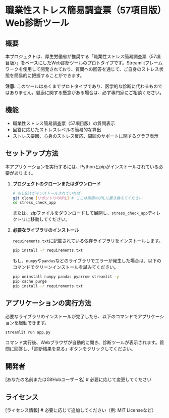 # 職業性ストレス簡易調査票（57項目版）Web診断ツール

## 概要

本プロジェクトは、厚生労働省が推奨する「職業性ストレス簡易調査票（57項目版）」をベースにしたWeb診断ツールのプロトタイプです。Streamlitフレームワークを使用して開発されており、質問への回答を通じて、ご自身のストレス状態を簡易的に把握することができます。

**注意:** このツールはあくまでプロトタイプであり、医学的な診断に代わるものではありません。健康に関する懸念がある場合は、必ず専門家にご相談ください。

## 機能

- 職業性ストレス簡易調査票（57項目版）の質問表示
- 回答に応じたストレスレベルの簡易的な算出
- ストレス要因、心身のストレス反応、周囲のサポートに関するグラフ表示

## セットアップ方法

本アプリケーションを実行するには、Pythonとpipがインストールされている必要があります。

1.  **プロジェクトのクローンまたはダウンロード**

    ```bash
    # もしGitがインストールされていれば
    git clone [リポジトリのURL] # ここは実際のURLに置き換えてください
    cd stress_check_app
    ```

    または、zipファイルをダウンロードして展開し、`stress_check_app`ディレクトリに移動してください。

2.  **必要なライブラリのインストール**

    `requirements.txt`に記載されている依存ライブラリをインストールします。

    ```bash
    pip install -r requirements.txt
    ```

    もし、`numpy`や`pandas`などのライブラリでエラーが発生した場合は、以下のコマンドでクリーンインストールを試みてください。

    ```bash
    pip uninstall numpy pandas pyarrow streamlit -y
    pip cache purge
    pip install -r requirements.txt
    ```

## アプリケーションの実行方法

必要なライブラリのインストールが完了したら、以下のコマンドでアプリケーションを起動できます。

```bash
streamlit run app.py
```

コマンド実行後、Webブラウザが自動的に開き、診断ツールが表示されます。質問に回答し、「診断結果を見る」ボタンをクリックしてください。

## 開発者

[あなたの名前またはGitHubユーザー名] # 必要に応じて変更してください

## ライセンス

[ライセンス情報] # 必要に応じて追加してください（例: MIT Licenseなど）
